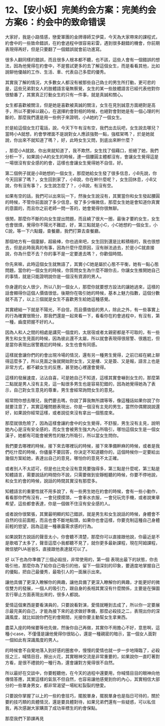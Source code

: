 # 12、【安小妖】完美约会方案：完美约会方案6：约会中的致命错误

大家好，我是小路情感，戀愛軍團的金牌導師艾伊莫，今天為大家帶來的課程式，約會中的一些致命錯誤，在約會過程中很容易彩雷，遇到很多翻錯的機會，你前期表現得再好，但是只要翻了一個錯誤就會前功進寫。

很多人翻同樣的錯誤，而且很多人根本都不聽，也不該，這些人會有一個錯誤的想法，因為他覺得在約會中，不是嘗試更多的去了解這個女生，而是看看其他，比如說聊他優越的工作、生活、車、代表自己多麼的優秀。

其實我了解的情況，大多數女人都沒有被那些自己偽士的男生所打動，更可悲的是，這些兄弟對女人的肢體語言毫無察覺，女生的某一些肢體語言已經代表他對你很驗番了，其實真正打動女生的只有一件事，就是真誠和關心。

女生都喜歡被關注，但是她是喜歡被真誠的關注，女生在見別誠意方面絕對是高手，所以不要掉以親心，在選擇約會對相的時候，也絕對會對她是有一個心理的判斷的，那麼我們還是用一些例子來證明，小A她約了一個女生。

於是給這個女生打電話，說，今天下午有沒有空，我們出去玩吧，女生說去哪兒？當時小A就想，約會學裡面不是說對女人應該強勢一點，強框架嗎？，於是她就說，你出來不就知道了嗎？，好，此時女生又問，到底出來幹什麼？

，那麼小A就說，你出來就知道了，我不欺然，女生找了個藉口，拒絕了她，我們分析一下，如果說小A約女生的時候，連一個腰圓主體都沒有，會讓女生覺得這是一場很沒有安全感的約會，這樣也會讓女生覺得她不自信，好。

第二個例子就是小B她想約一個女生，那麼她給女生發了很多信息，小B先說，你今天回家了嗎？，女生回到家了，小B說，你在幹什麼呢？，女生回休息，小B又說，你有沒有事？，女生說怎麼了？，小B說，有沒有空。

如果有空的話，我們可以出來玩一下，然後女生說沒有，其實當你和女生發起腰圓的時候，不管你前面說了多少信息，發了多少條微信，那麼女生她是會知道你真實的意圖的，而且你之前老師一問一答的，她會覺得你很無聊。

很閒，那麼你不斷的向女生提出問題，而且繞了很大一圈，最後才要約女生，女生也會很煩，覺得你不陽光不難認，好，第三點就是小C，小C她想約一個女生，小C說，等一下六點鐘，查餐廳，我們打算去查餐廳。

那個地方有一個廈腳，超級棒，你也過來吧，女生回到還是比較積極的，我也很想去，但是此時我真的有事，因為什麼什麼原因，沒有辦法過去，於是小C就直接說，你為什麼不去？你的事不是一定要進去嗎？，你歡個時間。

你先來嘛，此時這個女生就無語了，其實小C她是屬於心態不平衡，她有一點心態問題，當你約一個女生的時候，你質問女生為什麼不跟你去，你讓女生推開她自己的事情，就是只能證明說你是一個沒有資源的男人。

你身邊的女人很少，所以八到一個女人，那麼你就要想方設法的讓她過來，這樣的話會顯得你這個人價值很低，後期你在吸引她的時候，基本上魅力指數，這個分數就不高了，以上三個就是女生不喜歡男生給她這種感覺。

其實總結一下就是不陽光，不自信，而且價值低的男人，除此之外，有一些事實上的行為確實很簡分，那我們還是一起來看一下，看看你在約會過程中，有沒有，第一種，齒度把握不好的人。

因為人和人之間的相處是講究一個度的，太居宿或者太親密都是不可取的，有一些男生和女生見面的時候，因為彼此還不太屬，所以就會表現得很居警、很尷尬，但是當你表現出居警尷尬的時候，女生也會有同感。

這樣就會讓你們的約會出現冷場的情況，還有另一種男生覺得，之前已經在網上聊得這麼多了，所以見面之後就開始對女生，又是樓、又是簽、又是報，語言上也是非常方式，都不顧女生的反應，甚至她心裡還會覺得。

這樣的發展速度，沾沾自喜，可是她自己不知道，這樣其實會嚇到女生的，那麼第二點就是男人沒有主見，這一點很多男生也是容易犯錯的，因為她覺得她為了表示，自己對女生意見的尊重，男生會經常詢問女生的意見。

經常問你想去哪兒，我們要去嗎，你說了算我無所謂等等，像這種話如果你說了你就要注意了，其實這種問題表現出，你是一個沒有主見的男生，當然你偶爾說說還好，如果說你經常這樣，或者說從來沒有拿出一個態度來。

那麼就很危險了，因為這樣會讓約會中的女生覺得，不舒服，男生沒有主見，說明她內心是沒有安全感的，而女生會被男生強大內心所吸引，哪怕這個女生是一個女漢子，她都有可能會被男性的魅力所吸引，所以當女生問你。

我們要去哪裡的時候，接下來去哪裡玩的時候，接下來準備幹麻的時候，或者是我們吃什麼的時候，你儘量不要回答，你決定不知道聽你的，這個時候你一定要給出幾個方案給她，表達出自己的意見，哪怕你的意見不太正確。

或者別人不太認可，但是也比完全沒有意見要強得多，第三點是什麼呢，第三點是知體語言，需要說話的時間你不說，只需要做到安靜輕聽的時候，你要不停地說，和女生約會的時候，說話的時間其實沒有那麼多。

知體語言的重要性就不用多說了，有一些男生她在約會的時候，會有一些小動作，看看那你們有沒有，一會兒摸摸頭，一會車水衣服，一會兒玩完手機，或者說東章希望，這些都會表達，你是一個做不住沒有安全感的人。

或者說你很緊張，其實最明顯的知己錯誤，就是男生和女生說話的時候，身體會不自然的往前面輕，而且也會不斷地點頭，如果你也會這樣，你要克制這種自己身體前輕的慾望，因為這是一種暴露需求感的行為。

如果說對方說話的聲音太小，你會聽不清楚，那麼你可以直接跟他說，你最近是不是歌唱了太多了，聲音這麼小我都聽不見了，就你更多最新課程，現在阿姆課程，微信號PUA爸爸S，直接跟他表達就可以了。

好 以下也為你準備了三個必殺技，非常使用的，第一個 表現出最下的狀態，你去吸引他，那麼你為了給你自己吸引的他，留下一個深刻的印象，要適度地掌握自己的優點，把自己最優秀，最吸引人的一面展示出來。

讓他具備了更深入瞭解你的興趣，讓他具備了更深入瞭解你的興趣，才能更好的微信雙方的發展，一個人的吸引力，跟自身的長相其實沒有什麼關係，主要是在彈圖言行舉止方面表現出來的，很多人都說。

愛情這個東西是要看演員的，只要說看對演，愛情就睡到去成了，所以你一定要展示最完美的自己，才能為接下來的追求做好準備，那麼必殺技之二，表現出你的深識風度，就比如說你們在約會期間，光接你要主動幫女生拿東西。

盡菜入座的時候要等他先做，然後你自己再做，其實你不用擔心不好，意思啊，這種小case，不僅僅是讓他覺得你很貼心，還是一種親密的暗示，當一個女人面對一個如此有深識風度的男人。

的時候會不自覺地落入到好感的圈套中，慢慢的愛情也就一步一步地降臨了，必殺技之三，喊情目目，擦出火花，其實眼神交流是非常重要的，如果說你一直盯著對方看，是很不禮貌的一種行為，還會讓對方覺得很不自然。

所以最好在交談中，你要輕聽他，在今天的過程中還要用，你喊情目目的眼神向他傳情答應，其實這樣的氣氛不但自然，也容易讓他感覺到你的內心，其實相信大部分的一些單身男女，都非常渴望一場紅紅裂裂的戀愛。

只要說你掌握了以上的一些約會技巧，擺脫單身，擺脫單身也是指日可待的，關於要約技巧類的具體情況，還是要具體對待，如果兄弟們還有一些疑惑，可以私信我，再次感謝大家購買了成功率標生的約會保點。

那麼我們下節課再見
